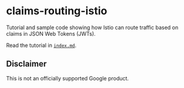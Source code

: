 # claims-routing-istio

Tutorial and sample code showing how Istio can route traffic based on claims in
JSON Web Tokens (JWTs).

Read the tutorial in [`index.md`](index.md).

## Disclaimer

This is not an officially supported Google product.
